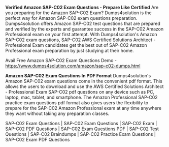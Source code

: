 **Verified Amazon SAP-C02 Exam Questions - Prepare Like Certified**
Are you preparing for the Amazon SAP-C02 Exam? Dumps4solution is the perfect way for Amazon SAP-C02 exam questions preparation. Dumps4solution offers Amazon SAP-C02 test questions that are prepared and verified by the experts and guarantee success in the SAP-C02 Amazon Professional exam on your first attempt. With Dumps4solution's Amazon SAP-C02 exam questions, SAP-C02 AWS Certified Solutions Architect - Professional Exam candidates get the best out of SAP-C02 Amazon Professional exam preparation by just studying at their home.

Avail Free Amazon SAP-C02 Exam Questions Demo - https://www.dumps4solution.com/amazon/sap-c02-dumps.html

**Amazon SAP-C02 Exam Questions In PDF Format**
Dumps4solution's Amazon SAP-C02 exam questions come in the convenient pdf format. This allows the users to download and use the AWS Certified Solutions Architect - Professional Exam SAP-C02 pdf questions on any device such as PC, laptop, mac, tablet, and smartphone. The Amazon Professional SAP-C02 practice exam questions pdf format also gives users the flexibility to prepare for the SAP-C02 Amazon Professional exam at any time anywhere they want without taking any preparation classes.

SAP-C02 Exam Questions | SAP-C02 Exam Questions | SAP-C02 Exam | SAP-C02 PDF Questions | SAP-C02 Exam Questions PDF | SAP-C02 Test Questions | SAP-C02 Braindumps | SAP-C02 Practice Exam Questions | SAP-C02 Exam PDF Questions
